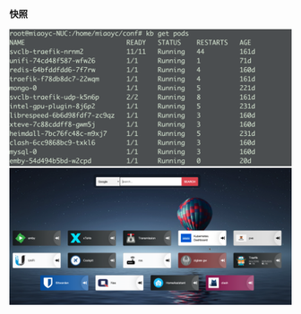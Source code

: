 ### 快照
![20220904.png](./snapshot/20220904.png)
![sc_20220905152157.png](./snapshot/sc_20220905152157.png)

